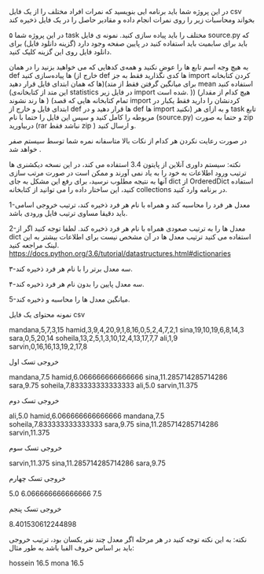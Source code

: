 در این پروژه شما باید برنامه ایی بنویسید که نمرات افراد مختلف را از یک فایل csv بخواند ومحاسبات زیر را روی نمرات انجام داده و مقادیر حاصل را در یک فایل ذخیره کند

در این پروژه شما ۵ task مختلف را باید پیاده سازی کنید. نمونه ی فایل source.py که باید برای سابمیت باید استفاده کنید در پایین صفحه وجود دارد (گزینه دانلود فایل) برای دانلود فایل روی این گزینه کلیک کنید.

 

به هیچ وجه اسم تابع ها را عوض نکنید و همه‌ی کدهایی که می خواهید بزنید را در همان def  ها پیاده‌سازی کنید (خارج از def ها کدی نگذارید فقط به جز import کردن کتابخانه ها که همان ابتدای فایل قرار دهید)(برای میانگین گرفتن فقط از متد mean استفاده کنید (این متد از کتابخانه‌ی statistics در فایل زیر import شده است. )) (هیچ کدام از مقدار ها رند نشوند ) (تمام کتابخانه هایی که قصد import کردنشان را دارید فقط یکبار در ابتدای فایل و خارج از def ها قرار دهید و در def ها import نکنید) و به ازای هر task تابع مربوطه را کامل کنید و سپس این فایل را حتما با نام  (source.py) و حتما به صورت zip دربیاورید (rar نباشد فقط zip ) و ارسال کنید. 

در صورت رعایت نکردن هر کدام از نکات بالا متاسفانه  نمره شما توسط سیستم صفر خواهد شد .

نکته: سیستم داوری آنلاین از پایتون 3.4 استفاده می کند، در این نسخه دیکشنری ها ترتیب ورود اطلاعات به خود را به یاد نمی آورند و ممکن است در صورت مرتب سازی آنها به نتیجه مطلوب نرسید، برای رفع این مشکل به جای dict از OrderedDict استفاده کنید، این ساختار داده را می توانید از کتابخانه collections در برنامه وارد کنید.

 

1-معدل هر فرد را محاسبه کند و همراه با نام هر فرد ذخیره کند، ترتیب خروجی اسامی باید دقیقا مساوی ترتیب فایل ورودی باشد. 

2-معدل ها را به ترتیب صعودی همراه با نام هر فرد ذخیره کند. لطفا توجه کنید اگر از dict استفاده می کنید ترتیب معدل ها در آن مشخص نیست برای اطلاعات بیشتر به این لینک مراجعه کنید. https://docs.python.org/3.6/tutorial/datastructures.html#dictionaries

۳-سه معدل برتر را با نام هر فرد ذخیره کند.

۴-سه معدل پایین را بدون نام هر فرد ذخیره کند.

5-میانگین معدل ها را محاسبه و ذخیره کند.

نمونه محتوای یک فایل csv

mandana,5,7,3,15
hamid,3,9,4,20,9,1,8,16,0,5,2,4,7,2,1
sina,19,10,19,6,8,14,3
sara,0,5,20,14
soheila,13,2,5,1,3,10,12,4,13,17,7,7
ali,1,9
sarvin,0,16,16,13,19,2,17,8
 

خروجی تسک اول

mandana,7.5
hamid,6.066666666666666
sina,11.285714285714286
sara,9.75
soheila,7.833333333333333
ali,5.0
sarvin,11.375
 

خروجی تسک دوم

ali,5.0
hamid,6.066666666666666
mandana,7.5
soheila,7.833333333333333
sara,9.75
sina,11.285714285714286
sarvin,11.375
 

خروجی تسک سوم

sarvin,11.375
sina,11.285714285714286
sara,9.75
 

خروجی تسک چهارم

5.0
6.066666666666666
7.5
 

خروجی تسک پنجم

8.401530612244898
 

نکته: به این نکته توجه کنید در هر مرحله اگر معدل چند نفر یکسان بود، ترتیب خروجی باید بر اساس حروف الفبا باشد به طور مثال:

hossein 16.5
mona 16.5
